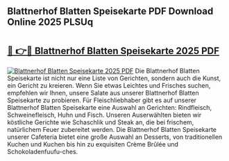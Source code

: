 ## Blattnerhof Blatten Speisekarte PDF Download Online 2025 PLSUq

# <h2><a href="http://gccld4n.nevu.top/?p=Blattnerhof+Blatten+Speisekarte">🔗 👉🔴 Blattnerhof Blatten Speisekarte 2025 PDF</a></h2>

[![Blattnerhof Blatten Speisekarte 2025 PDF](https://i.imgur.com/dBaPXMq.png)](http://gccld4n.nevu.top/?p=Blattnerhof+Blatten+Speisekarte)
Die Blattnerhof Blatten Speisekarte ist nicht nur eine Liste von Gerichten, sondern auch die Kunst, ein Gericht zu kreieren. Wenn Sie etwas Leichtes und Frisches suchen, empfehlen wir Ihnen, unsere Salate aus unserer Blattnerhof Blatten Speisekarte zu probieren. Für Fleischliebhaber gibt es auf unserer Blattnerhof Blatten Speisekarte eine Auswahl an Gerichten: Rindfleisch, Schweinefleisch, Huhn und Fisch. Unseren Auserwählten bieten wir köstliche Gerichte wie Schaschlik und Steak an, die bei frischem, natürlichem Feuer zubereitet werden. Die Blattnerhof Blatten Speisekarte unserer Cafeteria bietet eine große Auswahl an Desserts, von traditionellen Kuchen und Kuchen bis hin zu exquisiten Crème Brûlée und Schokoladenfuufu-ches.
